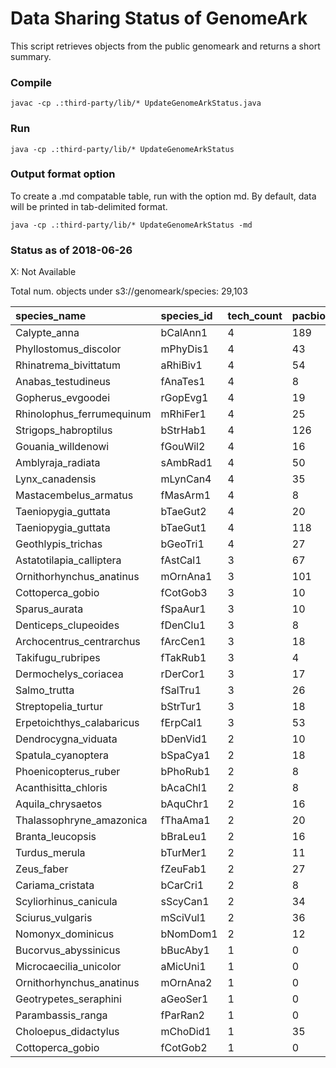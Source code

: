 # Data Sharing Status of GenomeArk

This script retrieves objects from the public genomeark and returns a short summary.

### Compile
```
javac -cp .:third-party/lib/* UpdateGenomeArkStatus.java
```

### Run
```
java -cp .:third-party/lib/* UpdateGenomeArkStatus
```

### Output format option
To create a .md compatable table, run with the option md.
By default, data will be printed in tab-delimited format.
```
java -cp .:third-party/lib/* UpdateGenomeArkStatus -md
```

### Status as of 2018-06-26

X: Not Available

Total num. objects under s3://genomeark/species: 29,103

| species_name	| species_id	| tech_count	| pacbio_subreads	| pacbio_scrubs	| 10x	| bionano_bnx	| bionano_cmap	| hic |
| :---------- | :---------- | :---------- | :---------- | :---------- | :----- | :----- | :----- | :-----  |
| Calypte_anna	| bCalAnn1	| 4	| 189	| 0	| 1	| DLE1,BspQI,BssSI	| BspQI,BssSI	| arima,dovetail,phase |
| Phyllostomus_discolor	| mPhyDis1	| 4	| 43	| 43	| 8	| BspQI,BssSI	| BspQI,BssSI	| arima |
| Rhinatrema_bivittatum	| aRhiBiv1	| 4	| 54	| 54	| 12	| BspQI,BssSI	| BspQI,BssSI	| arima |
| Anabas_testudineus	| fAnaTes1	| 4	| 8	| 8	| 4	| BspQI,BssSI	| BspQI,BssSI	| arima |
| Gopherus_evgoodei	| rGopEvg1	| 4	| 19	| 19	| 4	| DLE1	| DLE1	| arima |
| Rhinolophus_ferrumequinum	| mRhiFer1	| 4	| 25	| 25	| 12	| BspQI,BssSI	| BspQI,BssSI	| phase |
| Strigops_habroptilus	| bStrHab1	| 4	| 126	| 0	| 4	| DLE1	| DLE1	| arima |
| Gouania_willdenowi	| fGouWil2	| 4	| 16	| 16	| 4	| BspQI,BssSI	| BspQI,BssSI	| arima |
| Amblyraja_radiata	| sAmbRad1	| 4	| 50	| 50	| 12	| BspQI,BssSI	| BspQI,BssSI	| arima |
| Lynx_canadensis	| mLynCan4	| 4	| 35	| 35	| 8	| BspQI,BssSI	| BspQI,BssSI	| arima |
| Mastacembelus_armatus	| fMasArm1	| 4	| 8	| 8	| 4	| BspQI,BssSI	| BspQI,BssSI	| arima |
| Taeniopygia_guttata	| bTaeGut2	| 4	| 20	| 20	| 8	| BspQI,BssSI	| X	| arima |
| Taeniopygia_guttata	| bTaeGut1	| 4	| 118	| 0	| 8	| BspQI,BssSI	| X	| arima |
| Geothlypis_trichas	| bGeoTri1	| 4	| 27	| 27	| 12	| BspQI,BssSI	| X	| arima |
| Astatotilapia_calliptera	| fAstCal1	| 3	| 67	| 0	| 4	| BspQI	| BspQI	| X |
| Ornithorhynchus_anatinus	| mOrnAna1	| 3	| 101	| 101	| 4	| DLE1	| DLE1	| X |
| Cottoperca_gobio	| fCotGob3	| 3	| 10	| 10	| 4	| BspQI,BssSI	| BspQI,BssSI	| X |
| Sparus_aurata	| fSpaAur1	| 3	| 10	| 10	| 12	| X	| X	| arima |
| Denticeps_clupeoides	| fDenClu1	| 3	| 8	| 8	| 4	| X	| X	| arima |
| Archocentrus_centrarchus	| fArcCen1	| 3	| 18	| 0	| 4	| X	| X	| phase |
| Takifugu_rubripes	| fTakRub1	| 3	| 4	| 4	| 4	| X	| X	| arima |
| Dermochelys_coriacea	| rDerCor1	| 3	| 17	| 17	| 0	| DLE1	| X	| arima |
| Salmo_trutta	| fSalTru1	| 3	| 26	| 26	| 8	| X	| X	| arima |
| Streptopelia_turtur	| bStrTur1	| 3	| 18	| 18	| 12	| X	| X	| arima |
| Erpetoichthys_calabaricus	| fErpCal1	| 3	| 53	| 53	| 8	| X	| X	| arima |
| Dendrocygna_viduata	| bDenVid1	| 2	| 10	| 10	| 0	| BspQI,BssSI	| X	| X |
| Spatula_cyanoptera	| bSpaCya1	| 2	| 18	| 18	| 0	| BspQI,BssSI	| X	| X |
| Phoenicopterus_ruber	| bPhoRub1	| 2	| 8	| 8	| 0	| DLE1	| X	| X |
| Acanthisitta_chloris	| bAcaChl1	| 2	| 8	| 8	| 0	| DLE1	| X	| X |
| Aquila_chrysaetos	| bAquChr1	| 2	| 16	| 16	| 12	| X	| X	| X |
| Thalassophryne_amazonica	| fThaAma1	| 2	| 20	| 20	| 8	| X	| X	| X |
| Branta_leucopsis	| bBraLeu1	| 2	| 16	| 16	| 0	| BspQI,BssSI	| X	| X |
| Turdus_merula	| bTurMer1	| 2	| 11	| 11	| 0	| BspQI,BssSI,DLE1	| X	| X |
| Zeus_faber	| fZeuFab1	| 2	| 27	| 27	| 4	| X	| X	| X |
| Cariama_cristata	| bCarCri1	| 2	| 8	| 8	| 0	| DLE1	| X	| X |
| Scyliorhinus_canicula	| sScyCan1	| 2	| 34	| 34	| 16	| X	| X	| X |
| Sciurus_vulgaris	| mSciVul1	| 2	| 36	| 36	| 8	| X	| X	| X |
| Nomonyx_dominicus	| bNomDom1	| 2	| 12	| 12	| 0	| BspQI,BssSI	| X	| X |
| Bucorvus_abyssinicus	| bBucAby1	| 1	| 0	| 0	| 0	| DLE1	| X	| X |
| Microcaecilia_unicolor	| aMicUni1	| 1	| 0	| 0	| 12	| X	| X	| X |
| Ornithorhynchus_anatinus	| mOrnAna2	| 1	| 0	| 0	| 0	| X	| X	| dovetail |
| Geotrypetes_seraphini	| aGeoSer1	| 1	| 0	| 0	| 24	| X	| X	| X |
| Parambassis_ranga	| fParRan2	| 1	| 0	| 0	| 0	| X	| X	| arima |
| Choloepus_didactylus	| mChoDid1	| 1	| 35	| 35	| 0	| X	| X	| X |
| Cottoperca_gobio	| fCotGob2	| 1	| 0	| 0	| 0	| X	| X	| arima |
